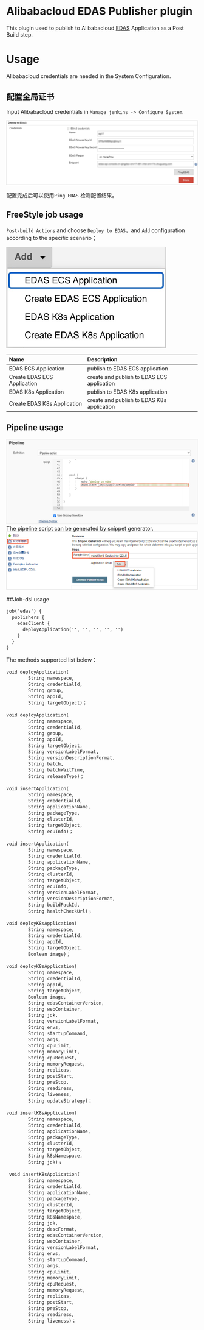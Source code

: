 # Alibabacloud EDAS Publisher plugin
This plugin used to publish to Alibabacloud [EDAS](https://www.aliyun.com/product/edas?spm=5176.12825654.h2v3icoap.479.e9392c4afgWdXy) Application as a Post Build step.

# Usage
Alibabacloud credentials are needed in the System Configuration.

## 配置全局证书
Input Alibabacloud credentials in `Manage jenkins -> Configure System`.

![Global Config](images/globalConfig.png)

配置完成后可以使用`Ping EDAS` 检测配置结果。

## FreeStyle job usage
`Post-build Actions` and choose `Deploy to EDAS`，and `Add` configuration according to the specific scenario；

![deploy_type](images/deployType.png) 

| Name  |  Description |
| :-----|:----------|
|EDAS ECS Application| publish to EDAS ECS application |
|Create EDAS ECS Application| create and publish to EDAS ECS application |
|EDAS K8s Application| publish to EDAS K8s application |
|Create EDAS K8s Application| create and publish to EDAS K8s application |

## Pipeline usage
![pipeline](images/pipeline.png)
The pipeline script can be generated by snippet generator.
![snippet_generator](images/snippet_generator.png)

##Job-dsl usage
```
job('edas') {    
  publishers { 
    edasClient { 
      deployApplication('', '', '', '', '') 
    }
  }
}
```
The methods supported list below：
```
void deployApplication(
        String namespace,
        String credentialId,
        String group,
        String appId,
        String targetObject)；

void deployApplication(
        String namespace,
        String credentialId,
        String group,
        String appId,
        String targetObject,
        String versionLabelFormat,
        String versionDescriptionFormat,
        String batch,
        String batchWaitTime,
        String releaseType)；

void insertApplication(
        String namespace,
        String credentialId,
        String applicationName,
        String packageType,
        String clusterId,
        String targetObject,
        String ecuInfo)；

void insertApplication(
        String namespace,
        String credentialId,
        String applicationName,
        String packageType,
        String clusterId,
        String targetObject,
        String ecuInfo,
        String versionLabelFormat,
        String versionDescriptionFormat,
        String buildPackId,
        String healthCheckUrl)；

void deployK8sApplication(
        String namespace,
        String credentialId,
        String appId,
        String targetObject,
        Boolean image)；

void deployK8sApplication(
        String namespace,
        String credentialId,
        String appId,
        String targetObject,
        Boolean image,
        String edasContainerVersion,
        String webContainer,
        String jdk,
        String versionLabelFormat,
        String envs,
        String startupCommand,
        String args,
        String cpuLimit,
        String memoryLimit,
        String cpuRequest,
        String memoryRequest,
        String replicas,
        String postStart,
        String preStop,
        String readiness,
        String liveness,
        String updateStrategy)；

void insertK8sApplication(
        String namespace,
        String credentialId,
        String applicationName,
        String packageType,
        String clusterId,
        String targetObject,
        String k8sNamespace,
        String jdk)；

 void insertK8sApplication(
        String namespace,
        String credentialId,
        String applicationName,
        String packageType,
        String clusterId,
        String targetObject,
        String k8sNamespace,
        String jdk,
        String descFormat,
        String edasContainerVersion,
        String webContainer,
        String versionLabelFormat,
        String envs,
        String startupCommand,
        String args,
        String cpuLimit,
        String memoryLimit,
        String cpuRequest,
        String memoryRequest,
        String replicas,
        String postStart,
        String preStop,
        String readiness,
        String liveness)；
```
